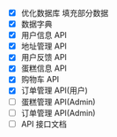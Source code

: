 - [x] 优化数据库 填充部分数据
- [x] 数据字典
- [x] 用户信息 API 
- [x] 地址管理 API
- [x] 用户反馈 API
- [x] 蛋糕信息 API
- [x] 购物车 API 
- [x] 订单管理 API(用户)
- [ ] 蛋糕管理 API(Admin)
- [ ] 订单管理  API(Admin)              
- [ ] API 接口文档                                                                                                                                                                                                                                                                                                                                                                                                                                                                                                                                                                                                                                                                                                                                                                                                                                                                                              
